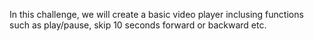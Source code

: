 
In this challenge, we will create a basic video player inclusing functions such as play/pause, skip 10 seconds forward or backward etc.
